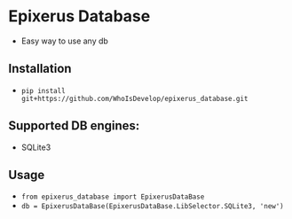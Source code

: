 # Epixerus Database
- Easy way to use any db
## Installation
- `pip install git+https://github.com/WhoIsDevelop/epixerus_database.git`
## Supported DB engines:
- SQLite3
## Usage
- `from epixerus_database import EpixerusDataBase`
- `db = EpixerusDataBase(EpixerusDataBase.LibSelector.SQLite3, 'new')`